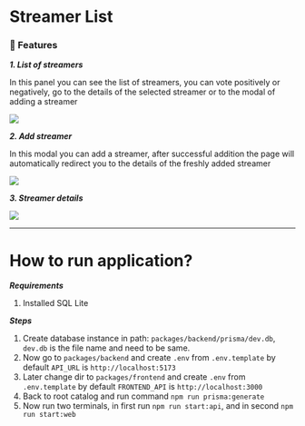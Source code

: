 # Streamer List

### 👾 Features
___1. List of streamers___

In this panel you can see the list of streamers, you can vote positively or negatively, go to the details of the selected streamer or to the modal of adding a streamer

![](https://i.imgur.com/fFp9hhF.png)

___2. Add streamer___

In this modal you can add a streamer, after successful addition the page will automatically redirect you to the details of the freshly added streamer

![](https://i.imgur.com/8ehPtst.png)

___3. Streamer details___

![](https://i.imgur.com/ZHAxzms.png)

___

# How to run application?

___Requirements___
1. Installed SQL Lite

___Steps___
1. Create database instance in path: `packages/backend/prisma/dev.db`, `dev.db` is the file name and need to be same.
2. Now go to `packages/backend` and create `.env` from `.env.template` by default `API_URL` is `http://localhost:5173`
3. Later change dir to `packages/frontend` and create `.env` from `.env.template` by default `FRONTEND_API` is `http://localhost:3000`
4. Back to root catalog and run command `npm run prisma:generate`
5. Now run two terminals, in first run `npm run start:api`, and in second `npm run start:web`